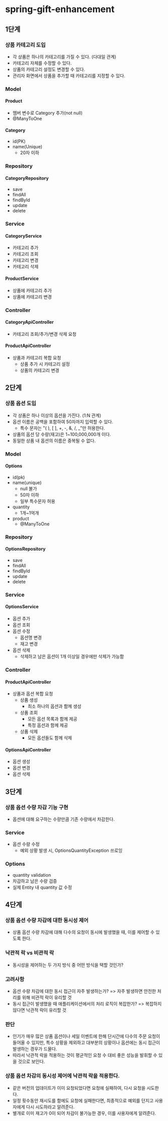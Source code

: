 # spring-gift-enhancement

## 1단계
### 상품 카테고리 도입
- 각 상품은 하나의 카테고리를 가질 수 있다. (다대일 관계)
- 카테고리 자체를 수정할 수 있다.
- 상품의 카테고리 설정도 변경할 수 있다.
- 관리자 화면에서 상품을 추가할 때 카테고리를 지정할 수 있다.

### Model
#### Product
- 멤버 변수로 Category 추가(not null)
- @ManyToOne
#### Category
- id(PK)
- name(Unique)
  - 20자 이하
  
### Repository
#### CategoryRepository
- save
- findAll
- findById
- update
- delete

### Service
#### CategoryService
- 카테고리 추가
- 카테고리 조회
- 카테고리 변경
- 카테고리 삭제
#### ProductService
- 상품에 카테고리 추가
- 상품에 카테고리 변경

### Controller
#### CategoryApiController
- 카테고리 조회/추가/변경 삭제 요청

#### ProductApiController
- 상품과 카테고리 복합 요청
  - 상품 추가 시 카테고리 설정
  - 상품의 카테고리 변경

## 2단계
### 상품 옵션 도입
- 각 상품은 하나 이상의 옵션을 가진다. (1:N 관계)
- 옵션 이름은 공백을 포함하여 50자까지 입력할 수 있다.
  - 특수 문자는 "( ), [ ], +, -, &, /, _"만 허용한다.
- 상품의 옵션 당 수량(재고)은 1~100,000,000개 이다.
- 동일한 상품 내 옵션의 이름은 중복될 수 없다.

### Model
#### Options
- id(pk)
- name(unique)
  - null 불가
  - 50자 이하
  - 일부 특수문자 허용
- quantity
  - 1개~1억개
- product
  - @ManyToOne

### Repository
#### OptionsRepository
- save
- findAll
- findById
- update
- delete

### Service
#### OptionsService
- 옵션 추가
- 옵션 조회
- 옵션 수정
  - 옵션명 변경
  - 재고 변경
- 옵션 삭제
  - 삭제하고 남은 옵션이 1개 이상일 경우에만 삭제가 가능함

### Controller
#### ProductApiController
- 상품과 옵션 복합 요청
  - 상품 생성
    - 최소 하나의 옵션과 함께 생성
  - 상품 조회
    - 모든 옵션 목록과 함께 제공
    - 특정 옵션과 함께 제공
  - 상품 삭제
    - 모든 옵션들도 함께 삭제
#### OptionsApiController
  - 옵션 생성
  - 옵션 변경
  - 옵션 삭제

## 3단계
### 상품 옵션 수량 차감 기능 구현
- 옵션에 대해 요구하는 수량만큼 기존 수량에서 차감한다.

### Service
- 옵션 수량 수정
  - 예외 상황 발생 시, OptionsQuantityException 쓰로잉
### Options
  - quantity validation
  - 차감하고 남은 수량 검증
  - 실제 Entity 내 quantity 값 수정

## 4단계
### 상품 옵션 수량 차감에 대한 동시성 제어
- 상품 옵션 수량 차감에 대해 다수의 요청이 동시에 발생했을 때, 이를 제어할 수 있도록 한다.
### 낙관적 락 vs 비관적 락
- 동시성을 제어하는 두 가지 방식 중 어떤 방식을 택할 것인가?
### 고려사항
- 옵션 수량 차감에 대한 동시 접근이 자주 발생하는가?
  => 자주 발생하면 안전한 처리를 위해 비관적 락이 유리할 것
- 동시 접근이 발생했을 때 애플리케이션에서의 처리 로직이 복잡한가?
  => 복잡하지 않다면 낙관적 락이 유리할 것
### 판단
- 인기가 매우 많은 상품 옵션이나 세일 이벤트에 한해 단시간에 다수의 주문 요청이 들어올 수 있지만, 특수 상황을 제외하고 대부분의 상황이나 옵션에는 동시 접근이 발생하는 경우가 드물다.
- 따라서 낙관적 락을 적용하는 것이 평균적인 요청 수 대비 좋은 성능을 발휘할 수 있을 것으로 보인다.
### 상품 옵션 차감의 동시성 제어에 낙관적 락을 적용한다.
- 같은 버전의 업데이트가 이미 요청되었다면 요청에 실패하여, 다시 요청을 시도한다.
- 일정 횟수동안 재시도를 함에도 요청에 실패한다면, 최종적으로 예외를 던지고 사용자에게 다시 시도하라고 알려준다.
- 별개로 이미 재고가 0이 되어 차감이 불가능한 경우, 이를 사용자에게 알려준다.